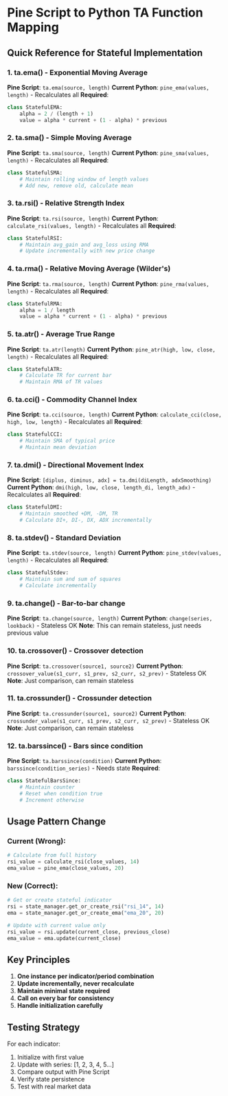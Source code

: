 # Pine Script to Python TA Function Mapping

## Quick Reference for Stateful Implementation

### 1. ta.ema() - Exponential Moving Average
**Pine Script**: `ta.ema(source, length)`
**Current Python**: `pine_ema(values, length)` - Recalculates all
**Required**: 
```python
class StatefulEMA:
    alpha = 2 / (length + 1)
    value = alpha * current + (1 - alpha) * previous
```

### 2. ta.sma() - Simple Moving Average  
**Pine Script**: `ta.sma(source, length)`
**Current Python**: `pine_sma(values, length)` - Recalculates all
**Required**:
```python
class StatefulSMA:
    # Maintain rolling window of length values
    # Add new, remove old, calculate mean
```

### 3. ta.rsi() - Relative Strength Index
**Pine Script**: `ta.rsi(source, length)`
**Current Python**: `calculate_rsi(values, length)` - Recalculates all
**Required**:
```python
class StatefulRSI:
    # Maintain avg_gain and avg_loss using RMA
    # Update incrementally with new price change
```

### 4. ta.rma() - Relative Moving Average (Wilder's)
**Pine Script**: `ta.rma(source, length)`
**Current Python**: `pine_rma(values, length)` - Recalculates all
**Required**:
```python
class StatefulRMA:
    alpha = 1 / length
    value = alpha * current + (1 - alpha) * previous
```

### 5. ta.atr() - Average True Range
**Pine Script**: `ta.atr(length)`
**Current Python**: `pine_atr(high, low, close, length)` - Recalculates all
**Required**:
```python
class StatefulATR:
    # Calculate TR for current bar
    # Maintain RMA of TR values
```

### 6. ta.cci() - Commodity Channel Index
**Pine Script**: `ta.cci(source, length)`
**Current Python**: `calculate_cci(close, high, low, length)` - Recalculates all
**Required**:
```python
class StatefulCCI:
    # Maintain SMA of typical price
    # Maintain mean deviation
```

### 7. ta.dmi() - Directional Movement Index
**Pine Script**: `[diplus, diminus, adx] = ta.dmi(diLength, adxSmoothing)`
**Current Python**: `dmi(high, low, close, length_di, length_adx)` - Recalculates all
**Required**:
```python
class StatefulDMI:
    # Maintain smoothed +DM, -DM, TR
    # Calculate DI+, DI-, DX, ADX incrementally
```

### 8. ta.stdev() - Standard Deviation
**Pine Script**: `ta.stdev(source, length)`
**Current Python**: `pine_stdev(values, length)` - Recalculates all
**Required**:
```python
class StatefulStdev:
    # Maintain sum and sum of squares
    # Calculate incrementally
```

### 9. ta.change() - Bar-to-bar change
**Pine Script**: `ta.change(source, length)`
**Current Python**: `change(series, lookback)` - Stateless OK
**Note**: This can remain stateless, just needs previous value

### 10. ta.crossover() - Crossover detection
**Pine Script**: `ta.crossover(source1, source2)`
**Current Python**: `crossover_value(s1_curr, s1_prev, s2_curr, s2_prev)` - Stateless OK
**Note**: Just comparison, can remain stateless

### 11. ta.crossunder() - Crossunder detection
**Pine Script**: `ta.crossunder(source1, source2)`
**Current Python**: `crossunder_value(s1_curr, s1_prev, s2_curr, s2_prev)` - Stateless OK
**Note**: Just comparison, can remain stateless

### 12. ta.barssince() - Bars since condition
**Pine Script**: `ta.barssince(condition)`
**Current Python**: `barssince(condition_series)` - Needs state
**Required**:
```python
class StatefulBarsSince:
    # Maintain counter
    # Reset when condition true
    # Increment otherwise
```

## Usage Pattern Change

### Current (Wrong):
```python
# Calculate from full history
rsi_value = calculate_rsi(close_values, 14)
ema_value = pine_ema(close_values, 20)
```

### New (Correct):
```python
# Get or create stateful indicator
rsi = state_manager.get_or_create_rsi("rsi_14", 14)
ema = state_manager.get_or_create_ema("ema_20", 20)

# Update with current value only
rsi_value = rsi.update(current_close, previous_close)
ema_value = ema.update(current_close)
```

## Key Principles

1. **One instance per indicator/period combination**
2. **Update incrementally, never recalculate**
3. **Maintain minimal state required**
4. **Call on every bar for consistency**
5. **Handle initialization carefully**

## Testing Strategy

For each indicator:
1. Initialize with first value
2. Update with series: [1, 2, 3, 4, 5...]
3. Compare output with Pine Script
4. Verify state persistence
5. Test with real market data
